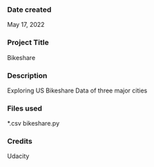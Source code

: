 
### Date created
May 17, 2022

### Project Title
Bikeshare

### Description
Exploring US Bikeshare Data of three major cities

### Files used
*.csv
bikeshare.py

### Credits
Udacity
